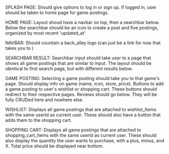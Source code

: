 SPLASH PAGE:  Should give options to log in or sign up. If logged in, user should be taken to home page for game postings.

HOME PAGE:  Layout shoud have a navbar on top, then a searchbar below.  Below the searchbar should be an icon to create a post and five postings, organized by most recent 'updated_at'

NAVBAR: Should countain a back_alley logo (can just be a link for now that takes you to )

SEARCHBAR RESULT: Searchbar input should take user to a page that shows all game postings that are similar to input.  The layout should be identical to first search page, but with different results below.

GAME POSTING: Selecting a game posting should take you to that game's page.  Should display info on game (name, icon, store, price).  Buttons to add a game posting to user's wishlist or shopping cart.  These buttons should redirect to their respective pages.  Reviews should go below.  They will be fully CRUDed here and nowhere else.

WISHLIST: Displays all game postings that are attached to wishlist_Items with the same userId as current user.  These should also have a button that adds them to the shopping cart.

SHOPPING CART: Displays all game postings that are attached to shopping_cart_Items with the same userId as current user.  These should also display the quantity the user wants to purchase, with a plus, minus, and X.  Total price should be displayed near bottom.
